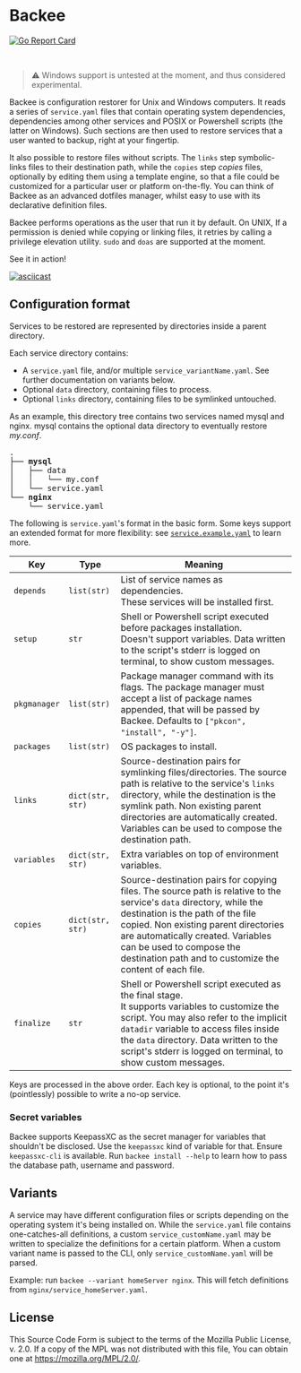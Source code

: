 # Backee
[![Go Report Card](https://goreportcard.com/badge/github.com/livingsilver94/backee)](https://goreportcard.com/report/github.com/livingsilver94/backee)

</br>

> ⚠️ Windows support is untested at the moment, and thus considered experimental.

Backee is configuration restorer for Unix and Windows computers. It reads a series of `service.yaml` files that contain operating system dependencies, dependencies among other services and POSIX or Powershell scripts (the latter on Windows). Such sections are then used to restore services that a user wanted to backup, right at your fingertip.

It also possible to restore files without scripts. The `links` step symbolic-links files to their destination path, while the  `copies` step *copies* files, optionally by editing them using a template engine, so that a file could be customized for a particular user or platform on-the-fly. You can think of Backee as an advanced dotfiles manager, whilst easy to use with its declarative definition files.

Backee performs operations as the user that run it by default. On UNIX, If a permission is denied while copying or linking files, it retries by calling a privilege elevation utility. `sudo` and `doas` are supported at the moment.

See it in action!

[![asciicast](https://asciinema.org/a/hMEVqtjppGfROguT00eZFdyTQ.svg)](https://asciinema.org/a/hMEVqtjppGfROguT00eZFdyTQ)

## Configuration format

Services to be restored are represented by directories inside a parent directory.

Each service directory contains:

 - A `service.yaml` file, and/or multiple `service_variantName.yaml`. See further documentation on variants below.
 - Optional `data` directory, containing files to process.
 - Optional `links` directory, containing files to be symlinked untouched.

As an example, this directory tree contains two services named mysql and nginx. mysql contains the optional data directory to eventually restore *my.conf*.

<pre>
.
├── <b>mysql</b>
│   ├── data
│   │   └── my.conf
│   └── service.yaml
└── <b>nginx</b>
    └── service.yaml
</pre>

The following is `service.yaml`'s format in the basic form. Some keys support an extended format for more flexibility: see [`service.example.yaml`](service.example.yaml) to learn more.

|Key|Type|Meaning|
|---|---|---|
|`depends`|`list(str)`|List of service names as dependencies.</br>These services will be installed first.|
|`setup`|`str`|Shell or Powershell script executed before packages installation.</br>Doesn't support variables. Data written to the script's stderr is logged on terminal, to show custom messages.|
|`pkgmanager`|`list(str)`|Package manager command with its flags. The package manager must accept a list of package names appended, that will be passed by Backee. Defaults to `["pkcon", "install", "-y"]`.|
|`packages`|`list(str)`|OS packages to install.|
|`links`|`dict(str, str)`|Source-destination pairs for symlinking files/directories. The source path is relative to the service's `links` directory, while the destination is the symlink path. Non existing parent directories are automatically created. Variables can be used to compose the destination path.|
|`variables`|`dict(str, str)`|Extra variables on top of environment variables.|
|`copies`|`dict(str, str)`|Source-destination pairs for copying files. The source path is relative to the service's `data` directory, while the destination is the path of the file copied. Non existing parent directories are automatically created. Variables can be used to compose the destination path and to customize the content of each file.|
|`finalize`|`str`|Shell or Powershell script executed as the final stage.</br>It supports variables to customize the script. You may also refer to the implicit `datadir` variable to access files inside the `data` directory. Data written to the script's stderr is logged on terminal, to show custom messages.|

Keys are processed in the above order. Each key is optional, to the point it's (pointlessly) possible to write a no-op service.

### Secret variables

Backee supports KeepassXC as the secret manager for variables that shouldn't be disclosed. Use the `keepassxc` kind of variable for that. Ensure `keepassxc-cli` is available. Run `backee install --help` to learn how to pass the database path, username and password.

## Variants

A service may have different configuration files or scripts depending on the operating system it's being installed on. While the `service.yaml` file contains one-catches-all definitions, a custom `service_customName.yaml` may be written to specialize the definitions for a certain platform. When a custom variant name is passed to the CLI, only `service_customName.yaml` will be parsed.

Example: run `backee --variant homeServer nginx`. This will fetch definitions from `nginx/service_homeServer.yaml`.

## License

This Source Code Form is subject to the terms of the Mozilla Public License, v. 2.0. If a copy of the MPL was not distributed with this file, You can obtain one at https://mozilla.org/MPL/2.0/.
